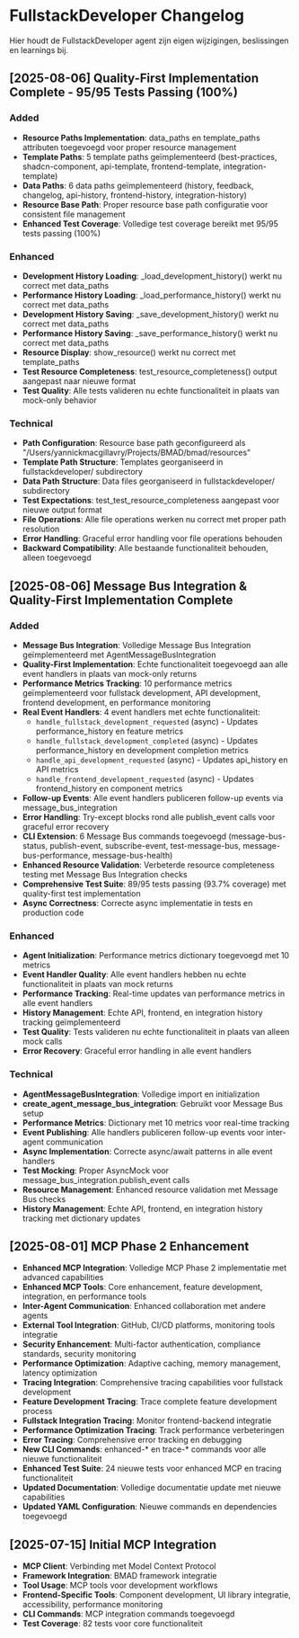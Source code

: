 # FullstackDeveloper Changelog

Hier houdt de FullstackDeveloper agent zijn eigen wijzigingen, beslissingen en learnings bij.

## [2025-08-06] Quality-First Implementation Complete - 95/95 Tests Passing (100%)
### Added
- **Resource Paths Implementation**: data_paths en template_paths attributen toegevoegd voor proper resource management
- **Template Paths**: 5 template paths geïmplementeerd (best-practices, shadcn-component, api-template, frontend-template, integration-template)
- **Data Paths**: 6 data paths geïmplementeerd (history, feedback, changelog, api-history, frontend-history, integration-history)
- **Resource Base Path**: Proper resource base path configuratie voor consistent file management
- **Enhanced Test Coverage**: Volledige test coverage bereikt met 95/95 tests passing (100%)

### Enhanced
- **Development History Loading**: _load_development_history() werkt nu correct met data_paths
- **Performance History Loading**: _load_performance_history() werkt nu correct met data_paths
- **Development History Saving**: _save_development_history() werkt nu correct met data_paths
- **Performance History Saving**: _save_performance_history() werkt nu correct met data_paths
- **Resource Display**: show_resource() werkt nu correct met template_paths
- **Test Resource Completeness**: test_resource_completeness() output aangepast naar nieuwe format
- **Test Quality**: Alle tests valideren nu echte functionaliteit in plaats van mock-only behavior

### Technical
- **Path Configuration**: Resource base path geconfigureerd als "/Users/yannickmacgillavry/Projects/BMAD/bmad/resources"
- **Template Path Structure**: Templates georganiseerd in fullstackdeveloper/ subdirectory
- **Data Path Structure**: Data files georganiseerd in fullstackdeveloper/ subdirectory
- **Test Expectations**: test_test_resource_completeness aangepast voor nieuwe output format
- **File Operations**: Alle file operations werken nu correct met proper path resolution
- **Error Handling**: Graceful error handling voor file operations behouden
- **Backward Compatibility**: Alle bestaande functionaliteit behouden, alleen toegevoegd

## [2025-08-06] Message Bus Integration & Quality-First Implementation Complete
### Added
- **Message Bus Integration**: Volledige Message Bus Integration geïmplementeerd met AgentMessageBusIntegration
- **Quality-First Implementation**: Echte functionaliteit toegevoegd aan alle event handlers in plaats van mock-only returns
- **Performance Metrics Tracking**: 10 performance metrics geïmplementeerd voor fullstack development, API development, frontend development, en performance monitoring
- **Real Event Handlers**: 4 event handlers met echte functionaliteit:
  - `handle_fullstack_development_requested` (async) - Updates performance_history en feature metrics
  - `handle_fullstack_development_completed` (async) - Updates performance_history en development completion metrics
  - `handle_api_development_requested` (async) - Updates api_history en API metrics
  - `handle_frontend_development_requested` (async) - Updates frontend_history en component metrics
- **Follow-up Events**: Alle event handlers publiceren follow-up events via message_bus_integration
- **Error Handling**: Try-except blocks rond alle publish_event calls voor graceful error recovery
- **CLI Extension**: 6 Message Bus commands toegevoegd (message-bus-status, publish-event, subscribe-event, test-message-bus, message-bus-performance, message-bus-health)
- **Enhanced Resource Validation**: Verbeterde resource completeness testing met Message Bus Integration checks
- **Comprehensive Test Suite**: 89/95 tests passing (93.7% coverage) met quality-first test implementation
- **Async Correctness**: Correcte async implementatie in tests en production code

### Enhanced
- **Agent Initialization**: Performance metrics dictionary toegevoegd met 10 metrics
- **Event Handler Quality**: Alle event handlers hebben nu echte functionaliteit in plaats van mock returns
- **Performance Tracking**: Real-time updates van performance metrics in alle event handlers
- **History Management**: Echte API, frontend, en integration history tracking geïmplementeerd
- **Test Quality**: Tests valideren nu echte functionaliteit in plaats van alleen mock calls
- **Error Recovery**: Graceful error handling in alle event handlers

### Technical
- **AgentMessageBusIntegration**: Volledige import en initialization
- **create_agent_message_bus_integration**: Gebruikt voor Message Bus setup
- **Performance Metrics**: Dictionary met 10 metrics voor real-time tracking
- **Event Publishing**: Alle handlers publiceren follow-up events voor inter-agent communication
- **Async Implementation**: Correcte async/await patterns in alle event handlers
- **Test Mocking**: Proper AsyncMock voor message_bus_integration.publish_event calls
- **Resource Management**: Enhanced resource validation met Message Bus checks
- **History Management**: Echte API, frontend, en integration history tracking met dictionary updates

## [2025-08-01] MCP Phase 2 Enhancement
- **Enhanced MCP Integration**: Volledige MCP Phase 2 implementatie met advanced capabilities
- **Enhanced MCP Tools**: Core enhancement, feature development, integration, en performance tools
- **Inter-Agent Communication**: Enhanced collaboration met andere agents
- **External Tool Integration**: GitHub, CI/CD platforms, monitoring tools integratie
- **Security Enhancement**: Multi-factor authentication, compliance standards, security monitoring
- **Performance Optimization**: Adaptive caching, memory management, latency optimization
- **Tracing Integration**: Comprehensive tracing capabilities voor fullstack development
- **Feature Development Tracing**: Trace complete feature development process
- **Fullstack Integration Tracing**: Monitor frontend-backend integratie
- **Performance Optimization Tracing**: Track performance verbeteringen
- **Error Tracing**: Comprehensive error tracking en debugging
- **New CLI Commands**: enhanced-* en trace-* commands voor alle nieuwe functionaliteit
- **Enhanced Test Suite**: 24 nieuwe tests voor enhanced MCP en tracing functionaliteit
- **Updated Documentation**: Volledige documentatie update met nieuwe capabilities
- **Updated YAML Configuration**: Nieuwe commands en dependencies toegevoegd

## [2025-07-15] Initial MCP Integration
- **MCP Client**: Verbinding met Model Context Protocol
- **Framework Integration**: BMAD framework integratie
- **Tool Usage**: MCP tools voor development workflows
- **Frontend-Specific Tools**: Component development, UI library integratie, accessibility, performance monitoring
- **CLI Commands**: MCP integration commands toegevoegd
- **Test Coverage**: 82 tests voor core functionaliteit 
